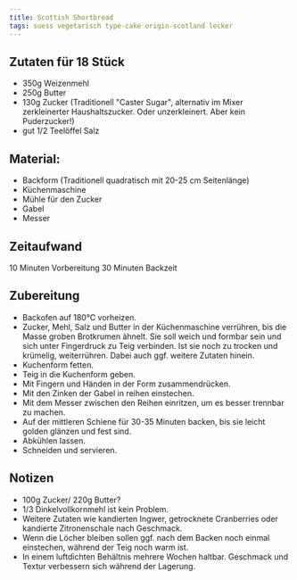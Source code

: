 ```yaml
---
title: Scottish Shortbread
tags: suess vegetarisch type-cake origin-scotland lecker
---
```

## Zutaten für 18 Stück
* 350g Weizenmehl
* 250g Butter
* 130g Zucker (Traditionell "Caster Sugar", alternativ im Mixer zerkleinerter Haushaltszucker. Oder unzerkleinert. Aber kein Puderzucker!)
* gut 1/2 Teelöffel Salz

## Material:
* Backform (Traditionell quadratisch mit 20-25 cm Seitenlänge)
* Küchenmaschine
* Mühle für den Zucker
* Gabel
* Messer

## Zeitaufwand
10 Minuten Vorbereitung
30 Minuten Backzeit

## Zubereitung
* Backofen auf 180°C vorheizen.
* Zucker, Mehl, Salz und Butter in der Küchenmaschine verrühren, bis die Masse groben Brotkrumen ähnelt. Sie soll weich und formbar sein und sich unter Fingerdruck zu Teig verbinden. Ist sie noch zu trocken und krümelig, weiterrühren. Dabei auch ggf. weitere Zutaten hinein.
* Kuchenform fetten.
* Teig in die Kuchenform geben. 
* Mit Fingern und Händen in der Form zusammendrücken.
* Mit den Zinken der Gabel in reihen einstechen. 
* Mit dem Messer zwischen den Reihen einritzen, um es besser trennbar zu machen.
* Auf der mittleren Schiene für 30-35 Minuten backen, bis sie leicht golden glänzen und fest sind.
* Abkühlen lassen.
* Schneiden und servieren.

## Notizen
* 100g Zucker/ 220g Butter?
* 1/3 Dinkelvollkornmehl ist kein Problem.
* Weitere Zutaten wie kandierten Ingwer, getrocknete Cranberries oder kandierte Zitronenschale nach Geschmack.
* Wenn die Löcher bleiben sollen ggf. nach dem Backen noch einmal einstechen, während der Teig noch warm ist. 
* In einem luftdichten Behältnis mehrere Wochen haltbar. Geschmack und Textur verbessern sich während der Lagerung.
